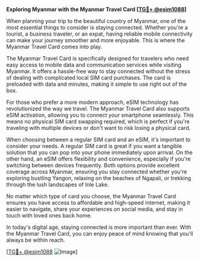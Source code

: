 **Exploring Myanmar with the Myanmar Travel Card [[TG💪+ @esim1088](https://t.me/s/esim1088)]**

When planning your trip to the beautiful country of Myanmar, one of the most essential things to consider is staying connected. Whether you're a tourist, a business traveler, or an expat, having reliable mobile connectivity can make your journey smoother and more enjoyable. This is where the Myanmar Travel Card comes into play.

The Myanmar Travel Card is specifically designed for travelers who need easy access to mobile data and communication services while visiting Myanmar. It offers a hassle-free way to stay connected without the stress of dealing with complicated local SIM card purchases. The card is preloaded with data and minutes, making it simple to use right out of the box. 

For those who prefer a more modern approach, eSIM technology has revolutionized the way we travel. The Myanmar Travel Card also supports eSIM activation, allowing you to connect your smartphone seamlessly. This means no physical SIM card swapping required, which is perfect if you're traveling with multiple devices or don't want to risk losing a physical card.

When choosing between a regular SIM card and an eSIM, it's important to consider your needs. A regular SIM card is great if you want a tangible solution that you can pop into your phone immediately upon arrival. On the other hand, an eSIM offers flexibility and convenience, especially if you're switching between devices frequently. Both options provide excellent coverage across Myanmar, ensuring you stay connected whether you're exploring bustling Yangon, relaxing on the beaches of Ngapali, or trekking through the lush landscapes of Inle Lake.

No matter which type of card you choose, the Myanmar Travel Card ensures you have access to affordable and high-speed internet, making it easier to navigate, share your experiences on social media, and stay in touch with loved ones back home. 

In today's digital age, staying connected is more important than ever. With the Myanmar Travel Card, you can enjoy peace of mind knowing that you'll always be within reach. 

[[TG💪+ @esim1088](https://t.me/s/esim1088) ![Image](https://i.postimg.cc/Y0z9fWf4/image.png)]